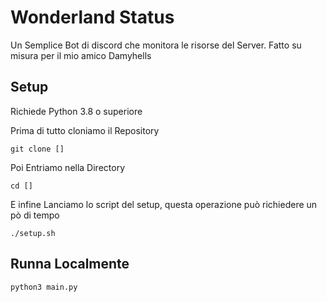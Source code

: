
# Wonderland Status

Un Semplice Bot di discord che monitora le risorse del Server. 
Fatto su misura per il mio amico Damyhells


## Setup

Richiede Python 3.8 o superiore

Prima di tutto cloniamo il Repository
```
git clone []
```

Poi Entriamo nella Directory
```
cd []
```

E infine Lanciamo lo script del setup, questa operazione può richiedere un pò di tempo
```
./setup.sh
```


## Runna Localmente

```
python3 main.py
```